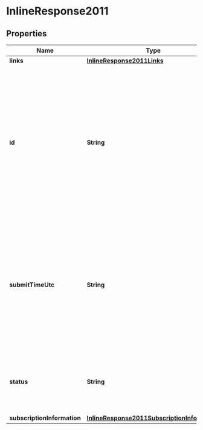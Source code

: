 
# InlineResponse2011

## Properties
Name | Type | Description | Notes
------------ | ------------- | ------------- | -------------
**links** | [**InlineResponse2011Links**](InlineResponse2011Links.md) |  |  [optional]
**id** | **String** | An unique identification number generated by Cybersource to identify the submitted request. Returned by all services. It is also appended to the endpoint of the resource. On incremental authorizations, this value with be the same as the identification number returned in the original authorization response.  |  [optional]
**submitTimeUtc** | **String** | Time of request in UTC. Format: &#x60;YYYY-MM-DDThh:mm:ssZ&#x60; **Example** &#x60;2016-08-11T22:47:57Z&#x60; equals August 11, 2016, at 22:47:57 (10:47:57 p.m.). The &#x60;T&#x60; separates the date and the time. The &#x60;Z&#x60; indicates UTC.  Returned by Cybersource for all services.  |  [optional]
**status** | **String** | The status of the submitted transaction.  Possible values:  - COMPLETED  - PENDING_REVIEW  - DECLINED  - INVALID_REQUEST  |  [optional]
**subscriptionInformation** | [**InlineResponse2011SubscriptionInformation**](InlineResponse2011SubscriptionInformation.md) |  |  [optional]



